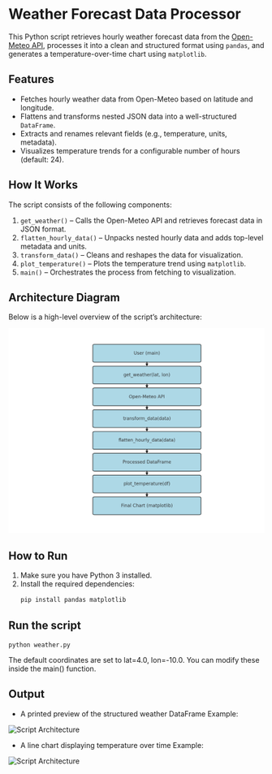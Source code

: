 # Weather Forecast Data Processor

This Python script retrieves hourly weather forecast data from the [Open-Meteo API](https://open-meteo.com/), processes it into a clean and structured format using `pandas`, and generates a temperature-over-time chart using `matplotlib`.

## Features

- Fetches hourly weather data from Open-Meteo based on latitude and longitude.
- Flattens and transforms nested JSON data into a well-structured `DataFrame`.
- Extracts and renames relevant fields (e.g., temperature, units, metadata).
- Visualizes temperature trends for a configurable number of hours (default: 24).

## How It Works

The script consists of the following components:

1. `get_weather()` – Calls the Open-Meteo API and retrieves forecast data in JSON format.
2. `flatten_hourly_data()` – Unpacks nested hourly data and adds top-level metadata and units.
3. `transform_data()` – Cleans and reshapes the data for visualization.
4. `plot_temperature()` – Plots the temperature trend using `matplotlib`.
5. `main()` – Orchestrates the process from fetching to visualization.

## Architecture Diagram

Below is a high-level overview of the script’s architecture:

![Script Architecture](./images/arquitecture.png)

## How to Run

1. Make sure you have Python 3 installed.
2. Install the required dependencies:
   ```bash
   pip install pandas matplotlib

## Run the script

    python weather.py

The default coordinates are set to lat=4.0, lon=-10.0. You can modify these inside the main() function.

## Output   

- A printed preview of the structured weather DataFrame
Example:

![Script Architecture](./images/output_head.png)

- A line chart displaying temperature over time
Example:

![Script Architecture](./images/final_chart.png)